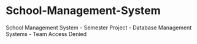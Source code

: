 # School-Management-System
School Management System - Semester Project - Database Management Systems - Team Access Denied
